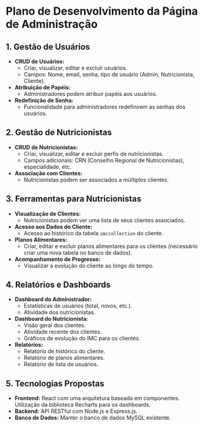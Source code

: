 # Plano de Desenvolvimento da Página de Administração

## 1. Gestão de Usuários

*   **CRUD de Usuários:**
    *   Criar, visualizar, editar e excluir usuários.
    *   Campos: Nome, email, senha, tipo de usuário (Admin, Nutricionista, Cliente).
*   **Atribuição de Papéis:**
    *   Administradores podem atribuir papéis aos usuários.
*   **Redefinição de Senha:**
    *   Funcionalidade para administradores redefinirem as senhas dos usuários.

## 2. Gestão de Nutricionistas

*   **CRUD de Nutricionistas:**
    *   Criar, visualizar, editar e excluir perfis de nutricionistas.
    *   Campos adicionais: CRN (Conselho Regional de Nutricionistas), especialidade, etc.
*   **Associação com Clientes:**
    *   Nutricionistas podem ser associados a múltiplos clientes.

## 3. Ferramentas para Nutricionistas

*   **Visualização de Clientes:**
    *   Nutricionistas podem ver uma lista de seus clientes associados.
*   **Acesso aos Dados do Cliente:**
    *   Acesso ao histórico da tabela `imccollection` do cliente.
*   **Planos Alimentares:**
    *   Criar, editar e excluir planos alimentares para os clientes (necessário criar uma nova tabela no banco de dados).
*   **Acompanhamento de Progresso:**
    *   Visualizar a evolução do cliente ao longo do tempo.

## 4. Relatórios e Dashboards

*   **Dashboard do Administrador:**
    *   Estatísticas de usuários (total, novos, etc.).
    *   Atividade dos nutricionistas.
*   **Dashboard do Nutricionista:**
    *   Visão geral dos clientes.
    *   Atividade recente dos clientes.
    *   Gráficos de evolução do IMC para os clientes.
*   **Relatórios:**
    *   Relatório de histórico do cliente.
    *   Relatório de planos alimentares.
    *   Relatório de lista de usuários.

## 5. Tecnologias Propostas

*   **Frontend:** React com uma arquitetura baseada em componentes. Utilização da biblioteca Recharts para os dashboards.
*   **Backend:** API RESTful com Node.js e Express.js.
*   **Banco de Dados:** Manter o banco de dados MySQL existente.

